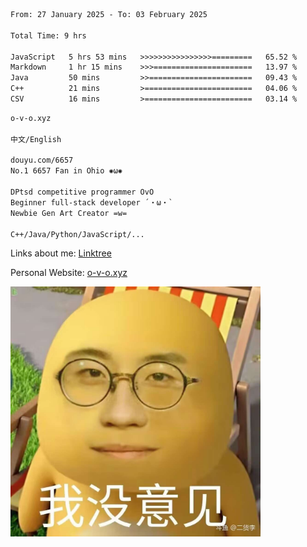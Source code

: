<!--START_SECTION:waka-->

```txt
From: 27 January 2025 - To: 03 February 2025

Total Time: 9 hrs

JavaScript   5 hrs 53 mins   >>>>>>>>>>>>>>>>=========   65.52 %
Markdown     1 hr 15 mins    >>>======================   13.97 %
Java         50 mins         >>=======================   09.43 %
C++          21 mins         >========================   04.06 %
CSV          16 mins         >========================   03.14 %
```

<!--END_SECTION:waka-->

```txt
o-v-o.xyz

中文/English

douyu.com/6657
No.1 6657 Fan in Ohio ✺ω✺

DPtsd competitive programmer OvO
Beginner full-stack developer ´・ω・`
Newbie Gen Art Creator =w=

C++/Java/Python/JavaScript/...

```
Links about me: [Linktree](https://linktr.ee/ohiowjq)

Personal Website: [o-v-o.xyz](o-v-o.xyz)

<img src = "https://raw.githubusercontent.com/onetrue-6657/image-hosting/main/img/pfp/NailongOneTrue.jpg" style = "width: 400px; height: 400px" />
